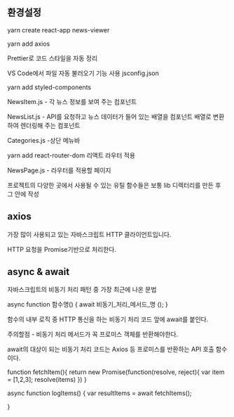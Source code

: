 ## 환경설정

yarn create react-app news-viewer

yarn add axios

Prettier로 코드 스타일을 자동 정리

VS Code에서 파일 자동 불러오기 기능 사용 jsconfig.json

yarn add styled-components

NewsItem.js - 각 뉴스 정보를 보여 주는 컴포넌트

NewsList.js - API를 요청하고 뉴스 데이터가 들어 있는 배열을 컴포넌트 배열로 변환하여 렌더링해 주는 컴포넌트

Categories.js -상단 메뉴바

yarn add react-router-dom 리액트 라우터 적용

NewsPage.js - 라우터를 적용할 페이지

프로젝트의 다양한 곳에서 사용될 수 있는 유틸 함수들은 보통 lib 디렉터리를 만든 후 그 안에 작성

## axios

가장 많이 사용되고 있는 자바스크립트 HTTP 클라이언트입니다.

HTTP 요청을 Promise기반으로 처리한다.

## async & await

자바스크립트의 비동기 처리 패턴 중 가장 최근에 나온 문법

async function 함수명() {
    await 비동기_처리_메서드_명 ();
}

함수의 내부 로직 중 HTTP 통신을 하는 비동기 처리 코드 앞에 await를 붙인다.

주의할점 - 비동기 처리 메서드가 꼭 프로미스 객체를 반환해야한다.

await의 대상이 되는 비동기 처리 코드는 Axios 등 프로미스를 반환하는 API 호출 함수이다.

function fetchItem(){
    return new Promise(function(resolve, reject){
        var item = [1,2,3];
        resolve(items)
    })
}

async function logItems() {
    var resultItems = await fetchItems();
    
}
